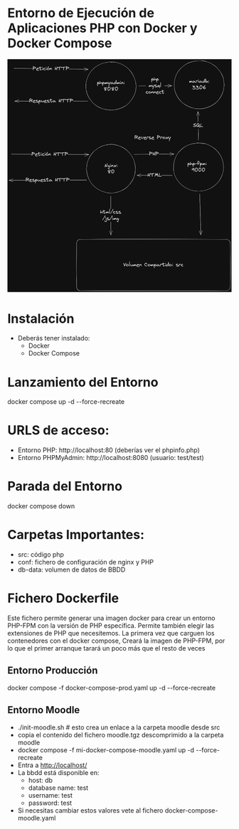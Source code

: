# Entorno de Ejecución de Aplicaciones PHP con Docker y Docker Compose
![Arquitectura](./docs/arquitectura.png)
# Instalación
* Deberás tener instalado:
  * Docker
  * Docker Compose
# Lanzamiento del Entorno
docker compose up -d --force-recreate

# URLS de acceso:
* Entorno PHP: http://localhost:80 (deberías ver el phpinfo.php)
* Entorno PHPMyAdmin: http://localhost:8080 (usuario: test/test)

# Parada del Entorno
docker compose down

# Carpetas Importantes:
* src: código php
* conf: fichero de configuración de nginx y PHP
* db-data: volumen de datos de BBDD

# Fichero Dockerfile
Este fichero permite generar una imagen docker para crear 
un entorno PHP-FPM con la versión de PHP específica.
Permite también elegir las extensiones de PHP que necesitemos.
La primera vez que carguen los contenedores con el docker compose, 
Creará la imagen de PHP-FPM, por lo que el primer arranque tarará 
un poco más que el resto de veces

## Entorno Producción
docker compose -f docker-compose-prod.yaml up -d --force-recreate

## Entorno Moodle
- ./init-moodle.sh # esto crea un enlace a la carpeta moodle desde src
- copia el contenido del fichero moodle.tgz descomprimido a la carpeta moodle
- docker compose -f mi-docker-compose-moodle.yaml up -d --force-recreate
- Entra a [http://localhost/](http://localhost/)
- La bbdd está disponible en:
  - host: db
  - database name: test
  - username: test
  - password: test
- Si necesitas cambiar estos valores vete al fichero docker-compose-moodle.yaml

